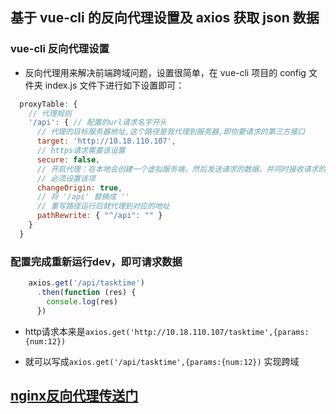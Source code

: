 ## 基于 vue-cli 的反向代理设置及 axios 获取 json 数据

### vue-cli 反向代理设置

- 反向代理用来解决前端跨域问题，设置很简单，在 vue-cli 项目的 config 文件夹 index.js 文件下进行如下设置即可：

```js
  proxyTable: {
    // 代理规则
    '/api': { // 配置的url请求名字开头
      // 代理的目标服务器地址,这个路径是我代理到服务器,即你要请求的第三方接口
      target: 'http://10.18.110.107',
      // https请求需要该设置
      secure: false,
      // 开启代理：在本地会创建一个虚拟服务端，然后发送请求的数据，并同时接收请求的数据，这样服务端和服务端进行数据的交互就不会有跨域问题
      // 必须设置该项
      changeOrigin: true,
      // 将 '/api' 替换成 ''
      // 重写路径运行后就代理到对应的地址
      pathRewrite: { "^/api": "" }
    }
  }
```
### 配置完成重新运行dev，即可请求数据
```js
  	axios.get('/api/tasktime')
	  .then(function (res) {
	    console.log(res)
	  })
```

- http请求本来是`axios.get('http://10.18.110.107/tasktime',{params:{num:12})`

- 就可以写成`axios.get('/api/tasktime',{params:{num:12})` 实现跨域


## [nginx反向代理传送门](https://github.com/fwd001/01-record/blob/master/01-nginx.md)
